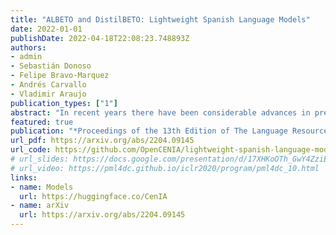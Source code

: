 ```yaml
---
title: "ALBETO and DistilBETO: Lightweight Spanish Language Models"
date: 2022-01-01
publishDate: 2022-04-18T22:08:23.748893Z
authors:
- admin
- Sebastián Donoso
- Felipe Bravo-Marquez
- Andrés Carvallo
- Vladimir Araujo
publication_types: ["1"]
abstract: "In recent years there have been considerable advances in pre-trained language models, where non-English language versions have also been made available. Due to their increasing use, many lightweight versions of these models (with reduced parameters) have also been released to speed up training and inference times. However, versions of these lighter models (e.g., ALBERT, DistilBERT) for languages other than English are still scarce. In this paper we present ALBETO and DistilBETO, which are versions of ALBERT and DistilBERT pre-trained exclusively on Spanish corpora. We train several versions of ALBETO ranging from 5M to 223M parameters and one of DistilBETO with 67M parameters. We evaluate our models in the GLUES benchmark that includes various natural language understanding tasks in Spanish. The results show that our lightweight models achieve competitive results to those of BETO (Spanish-BERT) despite having fewer parameters. More specifically, our larger ALBETO model outperforms all other models on the MLDoc, PAWS-X, XNLI, MLQA, SQAC and XQuAD datasets. However, BETO remains unbeaten for POS and NER. As a further contribution, all models are publicly available to the community for future research."
featured: true
publication: "*Proceedings of the 13th Edition of The Language Resources and Evaluation Conference (LREC), Marseille, France.* (to appear)"
url_pdf: https://arxiv.org/abs/2204.09145
url_code: https://github.com/OpenCENIA/lightweight-spanish-language-models
# url_slides: https://docs.google.com/presentation/d/17XHKoOTh_GwY4ZziEBH4qWJl8BkJ4P98HXxZAmUwR6g/edit#slide=id.g7fa90aae96_0_23
# url_video: https://pml4dc.github.io/iclr2020/program/pml4dc_10.html
links:
- name: Models
  url: https://huggingface.co/CenIA
- name: arXiv
  url: https://arxiv.org/abs/2204.09145
---
```


